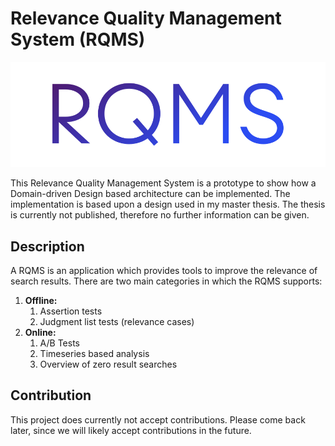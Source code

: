 # Relevance Quality Management System (RQMS)

![RQMS Logo](./rqms-api-general/angular/src/assets/logo_light.png)

This Relevance Quality Management System is a prototype to show 
how a Domain-driven Design based architecture can be implemented.
The implementation is based upon a design used in my master thesis.
The thesis is currently not published, therefore no further information can be given.

## Description
A RQMS is an application which provides tools to improve the relevance of search results.
There are two main categories in which the RQMS supports:
1. **Offline:** 
   1. Assertion tests
   2. Judgment list tests (relevance cases)
2. **Online:**
   1. A/B Tests
   2. Timeseries based analysis
   3. Overview of zero result searches

## Contribution
This project does currently not accept contributions.
Please come back later, since we will likely accept contributions in the future.